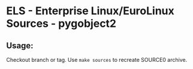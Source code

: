# ELS - Enterprise Linux/EuroLinux Sources - pygobject2
 
## Usage:
  Checkout branch or tag. Use `make sources` to recreate  SOURCE0 archive.
